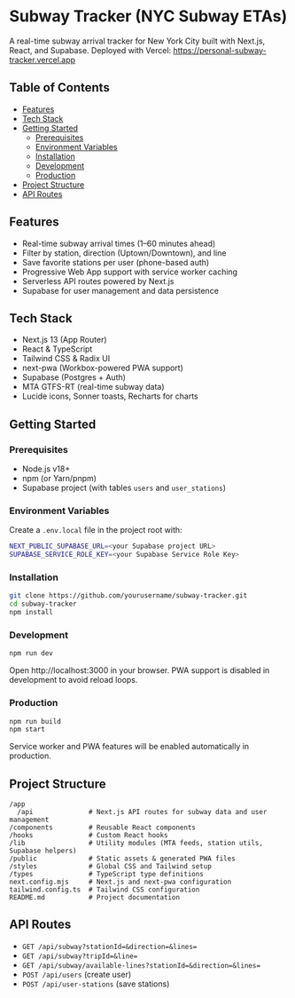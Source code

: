  # Subway Tracker (NYC Subway ETAs)

 A real-time subway arrival tracker for New York City built with Next.js, React, and Supabase.
 Deployed with Vercel: https://personal-subway-tracker.vercel.app

 ## Table of Contents
 - [Features](#features)
 - [Tech Stack](#tech-stack)
 - [Getting Started](#getting-started)
   - [Prerequisites](#prerequisites)
   - [Environment Variables](#environment-variables)
   - [Installation](#installation)
   - [Development](#development)
   - [Production](#production)
 - [Project Structure](#project-structure)
 - [API Routes](#api-routes)

 ## Features
 - Real-time subway arrival times (1–60 minutes ahead)
 - Filter by station, direction (Uptown/Downtown), and line
 - Save favorite stations per user (phone-based auth)
 - Progressive Web App support with service worker caching
 - Serverless API routes powered by Next.js
 - Supabase for user management and data persistence

 ## Tech Stack
 - Next.js 13 (App Router)
 - React & TypeScript
 - Tailwind CSS & Radix UI
 - next-pwa (Workbox-powered PWA support)
 - Supabase (Postgres + Auth)
 - MTA GTFS-RT (real-time subway data)
 - Lucide icons, Sonner toasts, Recharts for charts

 ## Getting Started

 ### Prerequisites
 - Node.js v18+
 - npm (or Yarn/pnpm)
 - Supabase project (with tables `users` and `user_stations`)

 ### Environment Variables
 Create a `.env.local` file in the project root with:
 ```bash
 NEXT_PUBLIC_SUPABASE_URL=<your Supabase project URL>
 SUPABASE_SERVICE_ROLE_KEY=<your Supabase Service Role Key>
 ```

 ### Installation
 ```bash
 git clone https://github.com/yourusername/subway-tracker.git
 cd subway-tracker
 npm install
 ```

 ### Development
 ```bash
 npm run dev
 ```
 Open http://localhost:3000 in your browser. PWA support is disabled in development to avoid reload loops.

 ### Production
 ```bash
 npm run build
 npm start
 ```
 Service worker and PWA features will be enabled automatically in production.

 ## Project Structure
 ```
 /app
   /api              # Next.js API routes for subway data and user management
 /components         # Reusable React components
 /hooks              # Custom React hooks
 /lib                # Utility modules (MTA feeds, station utils, Supabase helpers)
 /public             # Static assets & generated PWA files
 /styles             # Global CSS and Tailwind setup
 /types              # TypeScript type definitions
 next.config.mjs     # Next.js and next-pwa configuration
 tailwind.config.ts  # Tailwind CSS configuration
 README.md           # Project documentation
 ```

 ## API Routes
 - `GET /api/subway?stationId=&direction=&lines=`
 - `GET /api/subway?tripId=&line=`
 - `GET /api/subway/available-lines?stationId=&direction=&lines=`
 - `POST /api/users` (create user)
 - `POST /api/user-stations` (save stations)
